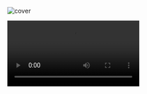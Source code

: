 
![cover](https://github.com/JoeriHermans/JoeriHermans/assets/218636/46635677-6ebf-48ab-82d6-b3d9d5517639)


![](https://private-user-images.githubusercontent.com/218636/259846303-b3e0f1d8-c9b7-4b5a-9569-5c615c1c8198.mp4?jwt=eyJhbGciOiJIUzI1NiIsInR5cCI6IkpXVCJ9.eyJpc3MiOiJnaXRodWIuY29tIiwiYXVkIjoicmF3LmdpdGh1YnVzZXJjb250ZW50LmNvbSIsImtleSI6ImtleTEiLCJleHAiOjE2OTE2OTQxNjksIm5iZiI6MTY5MTY5Mzg2OSwicGF0aCI6Ii8yMTg2MzYvMjU5ODQ2MzAzLWIzZTBmMWQ4LWM5YjctNGI1YS05NTY5LTVjNjE1YzFjODE5OC5tcDQ_WC1BbXotQWxnb3JpdGhtPUFXUzQtSE1BQy1TSEEyNTYmWC1BbXotQ3JlZGVudGlhbD1BS0lBSVdOSllBWDRDU1ZFSDUzQSUyRjIwMjMwODEwJTJGdXMtZWFzdC0xJTJGczMlMkZhd3M0X3JlcXVlc3QmWC1BbXotRGF0ZT0yMDIzMDgxMFQxODU3NDlaJlgtQW16LUV4cGlyZXM9MzAwJlgtQW16LVNpZ25hdHVyZT00ZWM2NjEwZjJmN2M1MDhiOWNmY2NhMGYyOTcyOGZiM2NjMzNkNWI0MjA5YTQ1ZWE0NzJkNDA0MjQwOWI5NWY3JlgtQW16LVNpZ25lZEhlYWRlcnM9aG9zdCZhY3Rvcl9pZD0wJmtleV9pZD0wJnJlcG9faWQ9MCJ9.rPfX4PKutLYS2Fqjk5-cxpl3g_cV90g3CeEzn0-oF9E)

<!--
**JoeriHermans/JoeriHermans** is a ✨ _special_ ✨ repository because its `README.md` (this file) appears on your GitHub profile.

Here are some ideas to get you started:

- 🔭 I’m currently working on ...
- 🌱 I’m currently learning ...
- 👯 I’m looking to collaborate on ...
- 🤔 I’m looking for help with ...
- 💬 Ask me about ...
- 📫 How to reach me: ...
- 😄 Pronouns: ...
- ⚡ Fun fact: ...
-->
